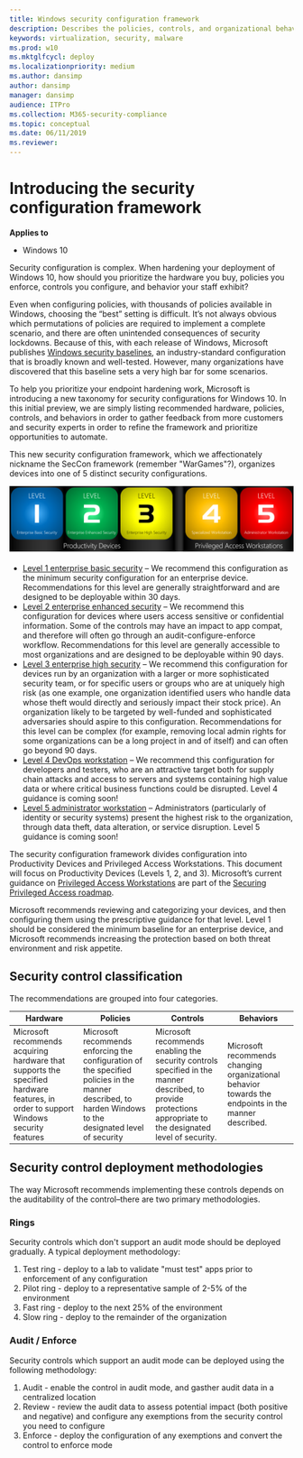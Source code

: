 ```yaml
---
title: Windows security configuration framework
description: Describes the policies, controls, and organizational behaviors for Windows security configuration framework.
keywords: virtualization, security, malware
ms.prod: w10
ms.mktglfcycl: deploy
ms.localizationpriority: medium
ms.author: dansimp
author: dansimp
manager: dansimp
audience: ITPro
ms.collection: M365-security-compliance
ms.topic: conceptual
ms.date: 06/11/2019
ms.reviewer: 
---
```


# Introducing the security configuration framework

**Applies to**  

-   Windows 10

Security configuration is complex. When hardening your deployment of Windows 10, how should you prioritize the hardware you buy, policies you enforce, controls you configure, and behavior your staff exhibit?

Even when configuring policies, with thousands of policies available in Windows, choosing the “best” setting is difficult. It’s not always obvious which permutations of policies are required to implement a complete scenario, and there are often unintended consequences of security lockdowns. Because of this, with each release of Windows, Microsoft publishes [Windows security baselines](https://docs.microsoft.com/windows/security/threat-protection/windows-security-baselines), an industry-standard configuration that is broadly known and well-tested. However, many organizations have discovered that this baseline sets a very high bar for some scenarios.

To help you prioritize your endpoint hardening work, Microsoft is introducing a new taxonomy for security configurations for Windows 10. In this initial preview, we are simply listing recommended hardware, policies, controls, and behaviors in order to gather feedback from more customers and security experts in order to refine the framework and prioritize opportunities to automate.

This new security configuration framework, which we affectionately nickname the SecCon framework (remember "WarGames"?), organizes devices into one of 5 distinct security configurations.

![SECCON Framework](images/seccon-framework.png)

- [Level 1 enterprise basic security](level-1-enterprise-basic-security.md) – We recommend this configuration as the minimum security configuration for an enterprise device. Recommendations for this level are generally straightforward and are designed to be deployable within 30 days.
- [Level 2 enterprise enhanced security](level-2-enterprise-enhanced-security.md) – We recommend this configuration for devices where users access sensitive or confidential information. Some of the controls may have an impact to app compat, and therefore will often go through an audit-configure-enforce workflow. Recommendations for this level are generally accessible to most organizations and are designed to be deployable within 90 days.
- [Level 3 enterprise high security](level-3-enterprise-high-security.md) – We recommend this configuration for devices run by an organization with a larger or more sophisticated security team, or for specific users or groups who are at uniquely high risk (as one example, one organization identified users who handle data whose theft would directly and seriously impact their stock price). An organization likely to be targeted by well-funded and sophisticated adversaries should aspire to this configuration. Recommendations for this level can be complex (for example, removing local admin rights for some organizations can be a long project in and of itself) and can often go beyond 90 days.
- [Level 4 DevOps workstation](level-4-enterprise-devops-security.md) – We recommend this configuration for developers and testers, who are an attractive target both for supply chain attacks and access to servers and systems containing high value data or where critical business functions could be disrupted. Level 4 guidance is coming soon!
- [Level 5 administrator workstation](level-5-enterprise-administrator-security.md) – Administrators (particularly of identity or security systems) present the highest risk to the organization, through data theft, data alteration, or service disruption. Level 5 guidance is coming soon!


The security configuration framework divides configuration into Productivity Devices and Privileged Access Workstations. This document will focus on Productivity Devices
(Levels 1, 2, and 3). 
Microsoft’s current guidance on [Privileged Access Workstations](http://aka.ms/privsec) are part of the [Securing Privileged Access roadmap](http://aka.ms/privsec).

Microsoft recommends reviewing and categorizing your devices, and then configuring them using the prescriptive guidance for that level. 
Level 1 should be considered the minimum baseline for an enterprise device, and Microsoft recommends increasing the protection based on both threat environment and risk appetite.

## Security control classification

The recommendations are grouped into four categories.

| Hardware | Policies | Controls | Behaviors |
|----------|----------|----------|-----------|
| Microsoft recommends acquiring hardware that supports the specified hardware features, in order to support Windows security features | Microsoft recommends enforcing the configuration of the specified policies in the manner described, to harden Windows to the designated level of security | Microsoft recommends enabling the security controls specified in the manner described, to provide protections appropriate to the designated level of security. | Microsoft recommends changing organizational behavior towards the endpoints in the manner described. |

## Security control deployment methodologies

The way Microsoft recommends implementing these controls depends on the
auditability of the control–there are two primary methodologies.

### Rings

Security controls which don't support an audit mode should be deployed gradually. A typical deployment methodology:

1. Test ring - deploy to a lab to validate "must test" apps prior to enforcement of any configuration
2. Pilot ring - deploy to a representative sample of 2-5% of the environment
3. Fast ring - deploy to the next 25% of the environment
4. Slow ring - deploy to the remainder of the organization

### Audit / Enforce

Security controls which support an audit mode can be deployed using the following methodology:

1. Audit - enable the control in audit mode, and gasther audit data in a centralized location
2. Review - review the audit data to assess potential impact (both positive and negative) and configure any exemptions from the security control you need to configure
3. Enforce - deploy the configuration of any exemptions and convert the control to enforce mode
